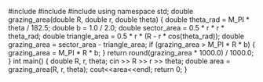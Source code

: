 #include <iostream>
#include <cmath>
#include <iomanip>
using namespace std;
double grazing_area(double R, double r, double theta) {
double theta_rad = M_PI * theta / 182.5;
double b = 1.0 / 2.0;
double sector_area = 0.5 * r * r * theta_rad;
double triangle_area = 0.5 * r * (R - r * cos(theta_rad));
double grazing_area = sector_area - triangle_area;
if (grazing_area > M_PI * R * b) {
grazing_area = M_PI * R * b;
}
return round(grazing_area * 1000.0) / 1000.0;
}
int main() {
double R, r, theta;
cin >> R >> r >> theta;
double area = grazing_area(R, r, theta);
cout<<area<<endl;
return 0;
}
